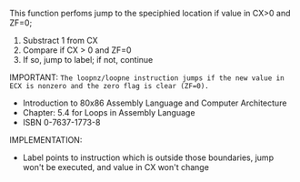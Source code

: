 This function perfoms jump to the speciphied location if value in CX>0 and ZF=0;

1. Substract 1 from CX
2. Compare if CX > 0 and ZF=0
3. If so, jump to label; if not, continue

IMPORTANT:
`The loopnz/loopne instruction jumps if the new value in ECX is nonzero and the zero flag is clear (ZF=0).`
- Introduction to 80x86 Assembly Language and Computer Architecture
- Chapter: 5.4 for Loops in Assembly Language
- ISBN 0-7637-1773-8

IMPLEMENTATION:
- Label points to instruction which is outside those boundaries, jump won't be
executed, and value in CX won't change
